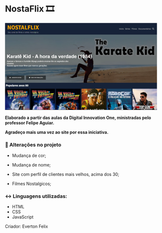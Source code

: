 # NostaFlix :film_strip:
![Capa Nostalfix](https://github.com/contatoevertonoliveira/nostagiaflix/blob/main/img/tela1.jpg?raw=true)

**Elaborado a partir das aulas da Digital Innovation One, ministradas pelo professor Felipe Aguiar.**

**Agradeço mais uma vez ao site por essa iniciativa.**



### :call_me_hand: Alterações no projeto

- Mudança de cor;

- Mudança de nome;

- Site com perfil de clientes mais velhos, acima dos 30;

- Filmes Nostalgicos;

  

### :left_right_arrow: Linguagens utilizadas:

* HTML
* CSS
* JavaScript



Criador: Everton Felix